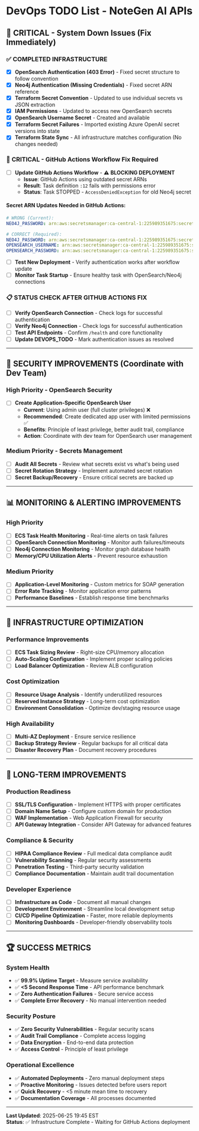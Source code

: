 # DevOps TODO List - NoteGen AI APIs

## 🚨 **CRITICAL - System Down Issues (Fix Immediately)**

### ✅ **COMPLETED INFRASTRUCTURE**
- [x] **OpenSearch Authentication (403 Error)** - Fixed secret structure to follow convention
- [x] **Neo4j Authentication (Missing Credentials)** - Fixed secret ARN reference 
- [x] **Terraform Secret Convention** - Updated to use individual secrets vs JSON extraction
- [x] **IAM Permissions** - Updated to access new OpenSearch secrets
- [x] **OpenSearch Username Secret** - Created and available
- [x] **Terraform Secret Failures** - Imported existing Azure OpenAI secret versions into state
- [x] **Terraform State Sync** - All infrastructure matches configuration (No changes needed)

### 🔧 **CRITICAL - GitHub Actions Workflow Fix Required** 
- [ ] **Update GitHub Actions Workflow** - ⚠️ **BLOCKING DEPLOYMENT**
  - **Issue**: GitHub Actions using outdated secret ARNs
  - **Result**: Task definition `:12` fails with permissions error
  - **Status**: Task STOPPED - `AccessDeniedException` for old Neo4j secret

#### **Secret ARN Updates Needed in GitHub Actions:**
```yaml
# WRONG (Current):
NEO4J_PASSWORD: arn:aws:secretsmanager:ca-central-1:225989351675:secret:notegen-ai-api-staging-neo4j:password::

# CORRECT (Required):
NEO4J_PASSWORD: arn:aws:secretsmanager:ca-central-1:225989351675:secret:notegen-ai-api-staging-neo4j-password-o4xkzI
OPENSEARCH_USERNAME: arn:aws:secretsmanager:ca-central-1:225989351675:secret:notegen-ai-api-staging-opensearch-username-Qp7bYY  
OPENSEARCH_PASSWORD: arn:aws:secretsmanager:ca-central-1:225989351675:secret:notegen-ai-api-staging-opensearch-password-F4UaYe
```

- [ ] **Test New Deployment** - Verify authentication works after workflow update
- [ ] **Monitor Task Startup** - Ensure healthy task with OpenSearch/Neo4j connections

### 📋 **STATUS CHECK AFTER GITHUB ACTIONS FIX**
- [ ] **Verify OpenSearch Connection** - Check logs for successful authentication
- [ ] **Verify Neo4j Connection** - Check logs for successful authentication  
- [ ] **Test API Endpoints** - Confirm `/health` and core functionality
- [ ] **Update DEVOPS_TODO** - Mark authentication issues as resolved

---

## 🔐 **SECURITY IMPROVEMENTS (Coordinate with Dev Team)**

### **High Priority - OpenSearch Security**
- [ ] **Create Application-Specific OpenSearch User**
  - **Current**: Using admin user (full cluster privileges) ❌
  - **Recommended**: Create dedicated app user with limited permissions ✅
  - **Benefits**: Principle of least privilege, better audit trail, compliance
  - **Action**: Coordinate with dev team for OpenSearch user management

### **Medium Priority - Secrets Management**
- [ ] **Audit All Secrets** - Review what secrets exist vs what's being used
- [ ] **Secret Rotation Strategy** - Implement automated secret rotation
- [ ] **Secret Backup/Recovery** - Ensure critical secrets are backed up

---

## 📊 **MONITORING & ALERTING IMPROVEMENTS**

### **High Priority**
- [ ] **ECS Task Health Monitoring** - Real-time alerts on task failures
- [ ] **OpenSearch Connection Monitoring** - Monitor auth failures/timeouts
- [ ] **Neo4j Connection Monitoring** - Monitor graph database health
- [ ] **Memory/CPU Utilization Alerts** - Prevent resource exhaustion

### **Medium Priority**  
- [ ] **Application-Level Monitoring** - Custom metrics for SOAP generation
- [ ] **Error Rate Tracking** - Monitor application error patterns
- [ ] **Performance Baselines** - Establish response time benchmarks

---

## 🎯 **INFRASTRUCTURE OPTIMIZATION**

### **Performance Improvements**
- [ ] **ECS Task Sizing Review** - Right-size CPU/memory allocation
- [ ] **Auto-Scaling Configuration** - Implement proper scaling policies
- [ ] **Load Balancer Optimization** - Review ALB configuration

### **Cost Optimization**
- [ ] **Resource Usage Analysis** - Identify underutilized resources
- [ ] **Reserved Instance Strategy** - Long-term cost optimization
- [ ] **Environment Consolidation** - Optimize dev/staging resource usage

### **High Availability**
- [ ] **Multi-AZ Deployment** - Ensure service resilience
- [ ] **Backup Strategy Review** - Regular backups for all critical data
- [ ] **Disaster Recovery Plan** - Document recovery procedures

---

## 🎯 **LONG-TERM IMPROVEMENTS**

### **Production Readiness**
- [ ] **SSL/TLS Configuration** - Implement HTTPS with proper certificates
- [ ] **Domain Name Setup** - Configure custom domain for production
- [ ] **WAF Implementation** - Web Application Firewall for security
- [ ] **API Gateway Integration** - Consider API Gateway for advanced features

### **Compliance & Security**
- [ ] **HIPAA Compliance Review** - Full medical data compliance audit
- [ ] **Vulnerability Scanning** - Regular security assessments
- [ ] **Penetration Testing** - Third-party security validation
- [ ] **Compliance Documentation** - Maintain audit trail documentation

### **Developer Experience**
- [ ] **Infrastructure as Code** - Document all manual changes
- [ ] **Development Environment** - Streamline local development setup
- [ ] **CI/CD Pipeline Optimization** - Faster, more reliable deployments
- [ ] **Monitoring Dashboards** - Developer-friendly observability tools

---

## 🏆 **SUCCESS METRICS**

### **System Health**
- ✅ **99.9% Uptime Target** - Measure service availability
- ✅ **<5 Second Response Time** - API performance benchmark
- ✅ **Zero Authentication Failures** - Secure service access
- ✅ **Complete Error Recovery** - No manual intervention needed

### **Security Posture**
- ✅ **Zero Security Vulnerabilities** - Regular security scans
- ✅ **Audit Trail Compliance** - Complete access logging
- ✅ **Data Encryption** - End-to-end data protection
- ✅ **Access Control** - Principle of least privilege

### **Operational Excellence**
- ✅ **Automated Deployments** - Zero manual deployment steps
- ✅ **Proactive Monitoring** - Issues detected before users report
- ✅ **Quick Recovery** - <5 minute mean time to recovery
- ✅ **Documentation Coverage** - All processes documented

---

**Last Updated**: 2025-06-25 19:45 EST  
**Status**: ✅ Infrastructure Complete - Waiting for GitHub Actions deployment 